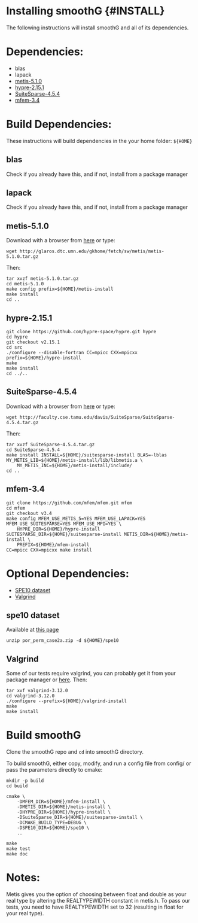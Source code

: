 <!-- BHEADER ++++++++++++++++++++++++++++++++++++++++++++++++++++++++++++++++++
 +
 + Copyright (c) 2018, Lawrence Livermore National Security, LLC.
 + Produced at the Lawrence Livermore National Laboratory.
 + LLNL-CODE-745247. All Rights reserved. See file COPYRIGHT for details.
 +
 + This file is part of smoothG. For more information and source code
 + availability, see https://www.github.com/llnl/smoothG.
 +
 + smoothG is free software; you can redistribute it and/or modify it under the
 + terms of the GNU Lesser General Public License (as published by the Free
 + Software Foundation) version 2.1 dated February 1999.
 +
 +++++++++++++++++++++++++++++++++++++++++++++++++++++++++++++++++++ EHEADER -->

Installing smoothG            {#INSTALL}
==========

The following instructions will install smoothG and all of its
dependencies.

# Dependencies:

* blas
* lapack
* [metis-5.1.0](http://glaros.dtc.umn.edu/gkhome/metis/metis/overview)
* [hypre-2.15.1](https://computation.llnl.gov/projects/hypre-scalable-linear-solvers-multigrid-methods/software)
* [SuiteSparse-4.5.4](http://faculty.cse.tamu.edu/davis/suitesparse.html)
* [mfem-3.4](http://mfem.org/)


# Build Dependencies:

These instructions will build dependencies in the your home folder: `${HOME}`

## blas

Check if you already have this, and if not, install from a package manager

## lapack

Check if you already have this, and if not, install from a package manager

## metis-5.1.0

Download with a browser from [here](http://glaros.dtc.umn.edu/gkhome/metis/metis/overview) or type:

    wget http://glaros.dtc.umn.edu/gkhome/fetch/sw/metis/metis-5.1.0.tar.gz
    
Then:
    
    tar xvzf metis-5.1.0.tar.gz
    cd metis-5.1.0
    make config prefix=${HOME}/metis-install
    make install
    cd ..

## hypre-2.15.1

    git clone https://github.com/hypre-space/hypre.git hypre
    cd hypre
    git checkout v2.15.1
    cd src
    ./configure --disable-fortran CC=mpicc CXX=mpicxx prefix=${HOME}/hypre-install
    make
    make install
    cd ../..

## SuiteSparse-4.5.4

Download with a browser from [here](http://faculty.cse.tamu.edu/davis/suitesparse.html) or type:

    wget http://faculty.cse.tamu.edu/davis/SuiteSparse/SuiteSparse-4.5.4.tar.gz

Then:

    tar xvzf SuiteSparse-4.5.4.tar.gz
    cd SuiteSparse-4.5.4
    make install INSTALL=${HOME}/suitesparse-install BLAS=-lblas MY_METIS_LIB=${HOME}/metis-install/lib/libmetis.a \
        MY_METIS_INC=${HOME}/metis-install/include/
    cd ..

## mfem-3.4

    git clone https://github.com/mfem/mfem.git mfem
    cd mfem
    git checkout v3.4
    make config MFEM_USE_METIS_5=YES MFEM_USE_LAPACK=YES MFEM_USE_SUITESPARSE=YES MFEM_USE_MPI=YES \
        HYPRE_DIR=${HOME}/hypre-install SUITESPARSE_DIR=${HOME}/suitesparse-install METIS_DIR=${HOME}/metis-install \
        PREFIX=${HOME}/mfem-install
    CC=mpicc CXX=mpicxx make install


# Optional Dependencies:

* [SPE10 dataset](http://www.spe.org/web/csp/datasets/set02.htm)
* [Valgrind](http://valgrind.org/)

## spe10 dataset

Available at [this page](https://www.spe.org/web/csp/datasets/set02.htm)

    unzip por_perm_case2a.zip -d ${HOME}/spe10

## Valgrind

Some of our tests require valgrind, you can probably get it from your package manager or [here](https://valgrind.org/). Then:

    tar xvf valgrind-3.12.0
    cd valgrind-3.12.0
    ./configure --prefix=${HOME}/valgrind-install
    make
    make install

# Build smoothG

Clone the smoothG repo and `cd` into smoothG directory.

To build smoothG, either copy, modify, and run a config file from config/
or pass the parameters directly to cmake:

    mkdir -p build
    cd build

    cmake \
        -DMFEM_DIR=${HOME}/mfem-install \
        -DMETIS_DIR=${HOME}/metis-install \
        -DHYPRE_DIR=${HOME}/hypre-install \
        -DSuiteSparse_DIR=${HOME}/suitesparse-install \
        -DCMAKE_BUILD_TYPE=DEBUG \
        -DSPE10_DIR=${HOME}/spe10 \
        ..

    make
    make test
    make doc

# Notes:

Metis gives you the option of choosing between float and double
as your real type by altering the REALTYPEWIDTH constant in
metis.h. To pass our tests, you need to have REALTYPEWIDTH set to 32
(resulting in float for your real type).

